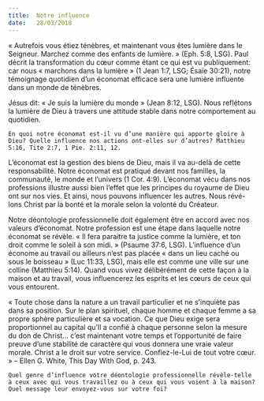 ```yaml
---
title:  Notre influence
date:   28/03/2018
---
```


« Autrefois vous étiez ténèbres, et maintenant vous êtes lumière dans le Seigneur. Marchez comme des enfants de lumière. » (Eph. 5:8, LSG). Paul décrit la transformation du cœur comme étant ce qui est vu publiquement: car nous « marchons dans la lumière » (1 Jean 1:7, LSG; Ésaïe 30:21), notre témoignage quotidien d’un économat efficace sera une lumière influente dans un monde de ténèbres. 

Jésus dit: « Je suis la lumière du monde » (Jean 8:12, LSG). Nous reflétons la lumière de Dieu à travers une attitude stable dans notre comportement au quotidien.

`En quoi notre économat est-il vu d’une manière qui apporte gloire à Dieu? Quelle influence nos actions ont-elles sur d’autres? Matthieu 5:16, Tite 2:7, 1 Pie. 2:11, 12.`

L’économat est la gestion des biens de Dieu, mais il va au-delà de cette responsabilité. Notre économat est pratiqué devant nos familles, la communauté, le monde et l’univers (1 Cor. 4:9). L’économat vécu dans nos professions illustre aussi bien l’effet que les principes du royaume de Dieu ont sur nos vies. Et ainsi, nous pouvons influencer les autres. Nous révé-lons Christ par la bonté et la morale selon la volonté du Créateur.

Notre déontologie professionnelle doit également être en accord avec nos valeurs d’économat. Notre profession est une étape dans laquelle notre économat se révèle. « Il fera paraitre ta justice comme la lumière, et ton droit comme le soleil à son midi. » (Psaume 37:6, LSG). L’influence d’un économe au travail ou ailleurs n’est pas placée « dans un lieu caché ou sous le boisseau » (Luc 11:33, LSG), mais elle est comme une ville sur une colline (Matthieu 5:14). Quand vous vivez délibérément de cette façon à la maison et au travail, vous influencerez les esprits et les cœurs de ceux qui vous entourent. 

« Toute chose dans la nature a un travail particulier et ne s’inquiète pas dans sa position. Sur le plan spirituel, chaque homme et chaque femme a sa propre sphère particulière et sa vocation. Ce que Dieu exige sera proportionnel au capital qu’Il a confié à chaque personne selon la mesure du don de Christ… c’est maintenant votre temps et l’opportunité de faire preuve d’une stabilité de caractère qui vous donnera une vraie valeur morale. Christ a le droit sur votre service. Confiez-le-Lui de tout votre cœur. » – Ellen G. White, This Day With God, p. 243.

`Quel genre d’influence votre déontologie professionnelle révèle-telle à ceux avec qui vous travaillez ou à ceux qui vous voient à la maison? Quel message leur envoyez-vous sur votre foi?`